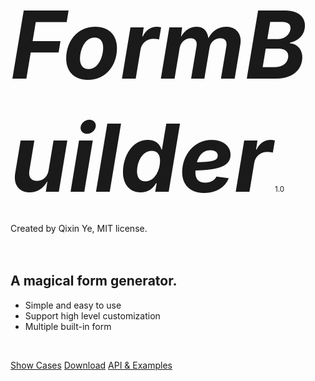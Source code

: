 <!-- ![logo](_media/icon.svg) -->

<span style="font-size:150px">***FormBuilder***</span> <small>1.0</small>

Created by Qixin Ye, MIT license.
<br /><br /><br />
## A magical form generator.

- Simple and easy to use
- Support high level customization
- Multiple built-in form

<br />



<a href="/demo/UseCases.html">Show Cases</a>
<a id="downloadFormBuilder" href="./demo/js/FormBuilder.js" download>Download</a>
[API & Examples](#documentation-v100)

<!-- ![](background.png) -->